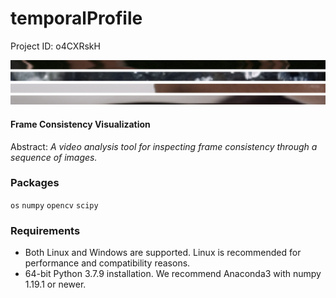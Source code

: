 # temporalProfile

Project ID: o4CXRskH

![alt text](https://github.com/epoch-rand/temporalProfile/blob/main/tp_sample.png?raw=true)

#### Frame Consistency Visualization
Abstract: *A video analysis tool for inspecting frame consistency through a sequence of images.*

### Packages

`os` `numpy` `opencv` `scipy`

### Requirements

- Both Linux and Windows are supported. Linux is recommended for performance and compatibility reasons.
- 64-bit Python 3.7.9 installation. We recommend Anaconda3 with numpy 1.19.1 or newer.
